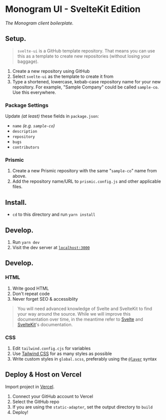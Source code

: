 # Monogram UI - SvelteKit Edition

_The Monogram client boilerplate._

## Setup.

> `svelte-ui` is a GitHub template repository. That means you can use this as a template to create new repositories (without losing your baggage).

1. Create a new repository using GitHub
2. Select `svelte-ui` as the template to create it from
3. Type a shortened, lowercase, kebab-case repository name for your new repository. For example, "Sample Company" could be called `sample-co`. Use this everywhere.

### Package Settings

Update _(at least)_ these fields in `package.json`:

- `name` _(e.g. `sample-co`)_
- `description`
- `repository`
- `bugs`
- `contributors`

### Prismic

1. Create a new Prismic repository with the same "`sample-co`" name from above.
2. Add the repository name/URL to `prismic.config.js` and other applicable files.

## Install.

- `cd` to this directory and run `yarn install`

## Develop.

1. Run `yarn dev`
2. Visit the dev server at [`localhost:3000`](http://localhost:3000)

## Develop.

### HTML

1. Write good HTML
2. Don't repeat code
3. Never forget SEO & accessiblity

> You will need advanced knowledge of Svelte and SvelteKit to find your way around the source. While we will improve this documentation over time, in the meantime refer to [Svelte](https://svelte.dev/docs) and [SvelteKit](https://kit.svelte.dev/docs)'s documentation.

### CSS

1. Edit `tailwind.config.cjs` for variables
2. Use [Tailwind CSS](https://tailwindcss.com/docs) for as many styles as possible
3. Write custom styles in `global.scss`, preferably using the [`@layer`](https://tailwindcss.com/docs/adding-custom-styles#using-css-and-layer) syntax

## Deploy & Host on Vercel

Import project in [Vercel](https://vercel.com/new).

1. Connect your GitHub account to Vercel
2. Select the GitHub repo
3. If you are using the `static-adapter`, set the output directory to `build`
4. Deploy!

